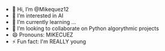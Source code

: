 - 👋 Hi, I’m @Mikequez12
- 👀 I’m interested in AI
- 🌱 I’m currently learning ...
- 💞️ I’m looking to collaborate on Python algorythmic projects
- 😄 Pronouns: MIKECUEZ
- ⚡ Fun fact: I'm REALLY young
